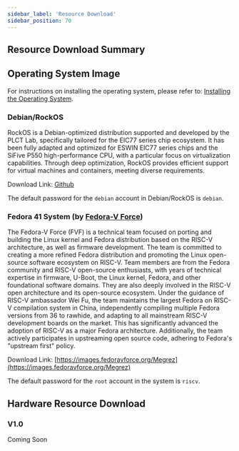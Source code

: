 ```yaml
---
sidebar_label: 'Resource Download'
sidebar_position: 70
---
```


## Resource Download Summary

## Operating System Image

For instructions on installing the operating system, please refer to: [Installing the Operating System](https://milkv.io/zh/docs/megrez/getting-started/boot).

### Debian/RockOS

RockOS is a Debian-optimized distribution supported and developed by the PLCT Lab, specifically tailored for the EIC77 series chip ecosystem. It has been fully adapted and optimized for ESWIN EIC77 series chips and the SiFive P550 high-performance CPU, with a particular focus on virtualization capabilities. Through deep optimization, RockOS provides efficient support for virtual machines and containers, meeting diverse requirements.

Download Link: [Github](https://github.com/milkv-megrez/megrez-build/releases/tag/2025-0117)

The default password for the `debian` account in Debian/RockOS is `debian`.

### Fedora 41 System (by [Fedora-V Force](https://github.com/fedora-riscv))

The Fedora-V Force (FVF) is a technical team focused on porting and building the Linux kernel and Fedora distribution based on the RISC-V architecture, as well as firmware development. The team is committed to creating a more refined Fedora distribution and promoting the Linux open-source software ecosystem on RISC-V. Team members are from the Fedora community and RISC-V open-source enthusiasts, with years of technical expertise in firmware, U-Boot, the Linux kernel, Fedora, and other foundational software domains. They are also deeply involved in the RISC-V open architecture and its open-source ecosystem. Under the guidance of RISC-V ambassador Wei Fu, the team maintains the largest Fedora on RISC-V compilation system in China, independently compiling multiple Fedora versions from 36 to rawhide, and adapting to all mainstream RISC-V development boards on the market. This has significantly advanced the adoption of RISC-V as a major Fedora architecture. Additionally, the team actively participates in upstreaming open source code, adhering to Fedora's "upstream first" policy.

Download Link: [https://images.fedoravforce.org/Megrez](https://images.fedoravforce.org/Megrez)

The default password for the `root` account in the system is `riscv`.

## Hardware Resource Download

### V1.0
Coming Soon